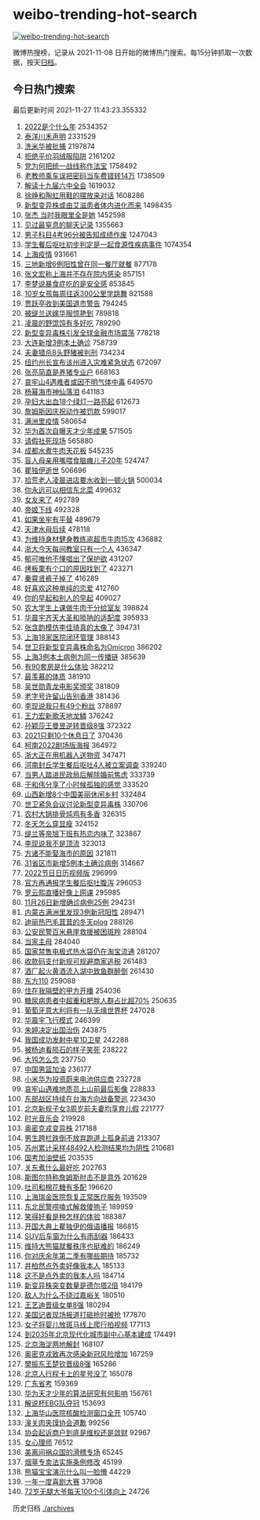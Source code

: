 # weibo-trending-hot-search

[![weibo-trending-hot-search](https://github.com/ameizi/weibo-trending-hot-search/actions/workflows/ci.yml/badge.svg)](https://github.com/ameizi/weibo-trending-hot-search/actions/workflows/ci.yml)

微博热搜榜，记录从 2021-11-08 日开始的微博热门搜索。每15分钟抓取一次数据，按天[归档](./archives)。

## 今日热门搜索

<!-- BEGIN --> 
最后更新时间 2021-11-27 11:43:23.355332 
1. [2022是个什么年](https://s.weibo.com/weibo?q=%232022%E6%98%AF%E4%B8%AA%E4%BB%80%E4%B9%88%E5%B9%B4%23&Refer=top) 2534352
1. [泰洋川禾声明](https://s.weibo.com/weibo?q=%23%E6%B3%B0%E6%B4%8B%E5%B7%9D%E7%A6%BE%E5%A3%B0%E6%98%8E%23&Refer=top) 2331529
1. [洗米华被批捕](https://s.weibo.com/weibo?q=%23%E6%B4%97%E7%B1%B3%E5%8D%8E%E8%A2%AB%E6%89%B9%E6%8D%95%23&Refer=top) 2197874
1. [拒绝平价羽绒服陷阱](https://s.weibo.com/weibo?q=%E6%8B%92%E7%BB%9D%E5%B9%B3%E4%BB%B7%E7%BE%BD%E7%BB%92%E6%9C%8D%E9%99%B7%E9%98%B1&Refer=top) 2161202
1. [党为何把统一战线称作法宝](https://s.weibo.com/weibo?q=%23%E5%85%9A%E4%B8%BA%E4%BD%95%E6%8A%8A%E7%BB%9F%E4%B8%80%E6%88%98%E7%BA%BF%E7%A7%B0%E4%BD%9C%E6%B3%95%E5%AE%9D%23&Refer=top) 1758492
1. [老教师乘车误把密码当车费错转14万](https://s.weibo.com/weibo?q=%23%E8%80%81%E6%95%99%E5%B8%88%E4%B9%98%E8%BD%A6%E8%AF%AF%E6%8A%8A%E5%AF%86%E7%A0%81%E5%BD%93%E8%BD%A6%E8%B4%B9%E9%94%99%E8%BD%AC14%E4%B8%87%23&Refer=top) 1738509
1. [解读十九届六中全会](https://s.weibo.com/weibo?q=%23%E8%A7%A3%E8%AF%BB%E5%8D%81%E4%B9%9D%E5%B1%8A%E5%85%AD%E4%B8%AD%E5%85%A8%E4%BC%9A%23&Refer=top) 1619032
1. [徐峥和陶虹用鞋的摆放来对话](https://s.weibo.com/weibo?q=%23%E5%BE%90%E5%B3%A5%E5%92%8C%E9%99%B6%E8%99%B9%E7%94%A8%E9%9E%8B%E7%9A%84%E6%91%86%E6%94%BE%E6%9D%A5%E5%AF%B9%E8%AF%9D%23&Refer=top) 1608286
1. [新型变异株或由艾滋患者体内进化而来](https://s.weibo.com/weibo?q=%23%E6%96%B0%E5%9E%8B%E5%8F%98%E5%BC%82%E6%A0%AA%E6%88%96%E7%94%B1%E8%89%BE%E6%BB%8B%E6%82%A3%E8%80%85%E4%BD%93%E5%86%85%E8%BF%9B%E5%8C%96%E8%80%8C%E6%9D%A5%23&Refer=top) 1498435
1. [张杰 当时我眼里全是她](https://s.weibo.com/weibo?q=%E5%BC%A0%E6%9D%B0%20%E5%BD%93%E6%97%B6%E6%88%91%E7%9C%BC%E9%87%8C%E5%85%A8%E6%98%AF%E5%A5%B9&Refer=top) 1452598
1. [见过最窒息的聊天记录](https://s.weibo.com/weibo?q=%23%E8%A7%81%E8%BF%87%E6%9C%80%E7%AA%92%E6%81%AF%E7%9A%84%E8%81%8A%E5%A4%A9%E8%AE%B0%E5%BD%95%23&Refer=top) 1355663
1. [男子科目4考96分被告知成绩作废](https://s.weibo.com/weibo?q=%23%E7%94%B7%E5%AD%90%E7%A7%91%E7%9B%AE4%E8%80%8396%E5%88%86%E8%A2%AB%E5%91%8A%E7%9F%A5%E6%88%90%E7%BB%A9%E4%BD%9C%E5%BA%9F%23&Refer=top) 1247043
1. [学生餐后呕吐初步判定是一起食源性疾病事件](https://s.weibo.com/weibo?q=%23%E5%AD%A6%E7%94%9F%E9%A4%90%E5%90%8E%E5%91%95%E5%90%90%E5%88%9D%E6%AD%A5%E5%88%A4%E5%AE%9A%E6%98%AF%E4%B8%80%E8%B5%B7%E9%A3%9F%E6%BA%90%E6%80%A7%E7%96%BE%E7%97%85%E4%BA%8B%E4%BB%B6%23&Refer=top) 1074354
1. [上海疫情](https://s.weibo.com/weibo?q=%E4%B8%8A%E6%B5%B7%E7%96%AB%E6%83%85&Refer=top) 931661
1. [三地新增6例阳性曾在同一餐厅就餐](https://s.weibo.com/weibo?q=%23%E4%B8%89%E5%9C%B0%E6%96%B0%E5%A2%9E6%E4%BE%8B%E9%98%B3%E6%80%A7%E6%9B%BE%E5%9C%A8%E5%90%8C%E4%B8%80%E9%A4%90%E5%8E%85%E5%B0%B1%E9%A4%90%23&Refer=top) 877178
1. [张文宏称上海并不存在院内感染](https://s.weibo.com/weibo?q=%23%E5%BC%A0%E6%96%87%E5%AE%8F%E7%A7%B0%E4%B8%8A%E6%B5%B7%E5%B9%B6%E4%B8%8D%E5%AD%98%E5%9C%A8%E9%99%A2%E5%86%85%E6%84%9F%E6%9F%93%23&Refer=top) 857151
1. [李梦说暴食症吃的是安全感](https://s.weibo.com/weibo?q=%23%E6%9D%8E%E6%A2%A6%E8%AF%B4%E6%9A%B4%E9%A3%9F%E7%97%87%E5%90%83%E7%9A%84%E6%98%AF%E5%AE%89%E5%85%A8%E6%84%9F%23&Refer=top) 853845
1. [10岁女孩每周往返300公里学跳舞](https://s.weibo.com/weibo?q=%2310%E5%B2%81%E5%A5%B3%E5%AD%A9%E6%AF%8F%E5%91%A8%E5%BE%80%E8%BF%94300%E5%85%AC%E9%87%8C%E5%AD%A6%E8%B7%B3%E8%88%9E%23&Refer=top) 821588
1. [贾跃亭收到美国退市警告](https://s.weibo.com/weibo?q=%23%E8%B4%BE%E8%B7%83%E4%BA%AD%E6%94%B6%E5%88%B0%E7%BE%8E%E5%9B%BD%E9%80%80%E5%B8%82%E8%AD%A6%E5%91%8A%23&Refer=top) 794245
1. [被缇兰送嫁华服惊艳到](https://s.weibo.com/weibo?q=%23%E8%A2%AB%E7%BC%87%E5%85%B0%E9%80%81%E5%AB%81%E5%8D%8E%E6%9C%8D%E6%83%8A%E8%89%B3%E5%88%B0%23&Refer=top) 789818
1. [凌晨的野馄饨有多好吃](https://s.weibo.com/weibo?q=%23%E5%87%8C%E6%99%A8%E7%9A%84%E9%87%8E%E9%A6%84%E9%A5%A8%E6%9C%89%E5%A4%9A%E5%A5%BD%E5%90%83%23&Refer=top) 789290
1. [新型变异毒株引发全球金融市场震荡](https://s.weibo.com/weibo?q=%23%E6%96%B0%E5%9E%8B%E5%8F%98%E5%BC%82%E6%AF%92%E6%A0%AA%E5%BC%95%E5%8F%91%E5%85%A8%E7%90%83%E9%87%91%E8%9E%8D%E5%B8%82%E5%9C%BA%E9%9C%87%E8%8D%A1%23&Refer=top) 778218
1. [大连新增3例本土确诊](https://s.weibo.com/weibo?q=%23%E5%A4%A7%E8%BF%9E%E6%96%B0%E5%A2%9E3%E4%BE%8B%E6%9C%AC%E5%9C%9F%E7%A1%AE%E8%AF%8A%23&Refer=top) 758739
1. [夫妻猎杀8头野猪被判刑](https://s.weibo.com/weibo?q=%23%E5%A4%AB%E5%A6%BB%E7%8C%8E%E6%9D%808%E5%A4%B4%E9%87%8E%E7%8C%AA%E8%A2%AB%E5%88%A4%E5%88%91%23&Refer=top) 734234
1. [纽约州长宣布该州进入灾难紧急状态](https://s.weibo.com/weibo?q=%23%E7%BA%BD%E7%BA%A6%E5%B7%9E%E9%95%BF%E5%AE%A3%E5%B8%83%E8%AF%A5%E5%B7%9E%E8%BF%9B%E5%85%A5%E7%81%BE%E9%9A%BE%E7%B4%A7%E6%80%A5%E7%8A%B6%E6%80%81%23&Refer=top) 672097
1. [张亮简直是养猪专业户](https://s.weibo.com/weibo?q=%23%E5%BC%A0%E4%BA%AE%E7%AE%80%E7%9B%B4%E6%98%AF%E5%85%BB%E7%8C%AA%E4%B8%93%E4%B8%9A%E6%88%B7%23&Refer=top) 668163
1. [哀牢山4遇难者或因不明气体中毒](https://s.weibo.com/weibo?q=%23%E5%93%80%E7%89%A2%E5%B1%B14%E9%81%87%E9%9A%BE%E8%80%85%E6%88%96%E5%9B%A0%E4%B8%8D%E6%98%8E%E6%B0%94%E4%BD%93%E4%B8%AD%E6%AF%92%23&Refer=top) 649570
1. [杨幂海市神仙落泪](https://s.weibo.com/weibo?q=%23%E6%9D%A8%E5%B9%82%E6%B5%B7%E5%B8%82%E7%A5%9E%E4%BB%99%E8%90%BD%E6%B3%AA%23&Refer=top) 641183
1. [孕妇大出血18个绿灯一路亮起](https://s.weibo.com/weibo?q=%23%E5%AD%95%E5%A6%87%E5%A4%A7%E5%87%BA%E8%A1%8018%E4%B8%AA%E7%BB%BF%E7%81%AF%E4%B8%80%E8%B7%AF%E4%BA%AE%E8%B5%B7%23&Refer=top) 612673
1. [詹姆斯因庆祝动作被罚款](https://s.weibo.com/weibo?q=%23%E8%A9%B9%E5%A7%86%E6%96%AF%E5%9B%A0%E5%BA%86%E7%A5%9D%E5%8A%A8%E4%BD%9C%E8%A2%AB%E7%BD%9A%E6%AC%BE%23&Refer=top) 599017
1. [满洲里疫情](https://s.weibo.com/weibo?q=%E6%BB%A1%E6%B4%B2%E9%87%8C%E7%96%AB%E6%83%85&Refer=top) 580654
1. [华为首次自曝天才少年成果](https://s.weibo.com/weibo?q=%23%E5%8D%8E%E4%B8%BA%E9%A6%96%E6%AC%A1%E8%87%AA%E6%9B%9D%E5%A4%A9%E6%89%8D%E5%B0%91%E5%B9%B4%E6%88%90%E6%9E%9C%23&Refer=top) 571505
1. [请假社死现场](https://s.weibo.com/weibo?q=%23%E8%AF%B7%E5%81%87%E7%A4%BE%E6%AD%BB%E7%8E%B0%E5%9C%BA%23&Refer=top) 565880
1. [成都水煮牛肉天花板](https://s.weibo.com/weibo?q=%23%E6%88%90%E9%83%BD%E6%B0%B4%E7%85%AE%E7%89%9B%E8%82%89%E5%A4%A9%E8%8A%B1%E6%9D%BF%23&Refer=top) 545235
1. [盲人母亲用嘴喂食脑瘫儿子20年](https://s.weibo.com/weibo?q=%23%E7%9B%B2%E4%BA%BA%E6%AF%8D%E4%BA%B2%E7%94%A8%E5%98%B4%E5%96%82%E9%A3%9F%E8%84%91%E7%98%AB%E5%84%BF%E5%AD%9020%E5%B9%B4%23&Refer=top) 524747
1. [瞿独伊逝世](https://s.weibo.com/weibo?q=%23%E7%9E%BF%E7%8B%AC%E4%BC%8A%E9%80%9D%E4%B8%96%23&Refer=top) 506696
1. [拾荒老人凌晨进店要水收到一顿火锅](https://s.weibo.com/weibo?q=%23%E6%8B%BE%E8%8D%92%E8%80%81%E4%BA%BA%E5%87%8C%E6%99%A8%E8%BF%9B%E5%BA%97%E8%A6%81%E6%B0%B4%E6%94%B6%E5%88%B0%E4%B8%80%E9%A1%BF%E7%81%AB%E9%94%85%23&Refer=top) 500034
1. [你永远可以相信东北菜](https://s.weibo.com/weibo?q=%23%E4%BD%A0%E6%B0%B8%E8%BF%9C%E5%8F%AF%E4%BB%A5%E7%9B%B8%E4%BF%A1%E4%B8%9C%E5%8C%97%E8%8F%9C%23&Refer=top) 499632
1. [女友来了](https://s.weibo.com/weibo?q=%23%E5%A5%B3%E5%8F%8B%E6%9D%A5%E4%BA%86%23&Refer=top) 492789
1. [帝姬下线](https://s.weibo.com/weibo?q=%23%E5%B8%9D%E5%A7%AC%E4%B8%8B%E7%BA%BF%23&Refer=top) 492328
1. [如果坐牢有平替](https://s.weibo.com/weibo?q=%E5%A6%82%E6%9E%9C%E5%9D%90%E7%89%A2%E6%9C%89%E5%B9%B3%E6%9B%BF&Refer=top) 489679
1. [天津水母后续](https://s.weibo.com/weibo?q=%E5%A4%A9%E6%B4%A5%E6%B0%B4%E6%AF%8D%E5%90%8E%E7%BB%AD&Refer=top) 478118
1. [为维持身材健身教练盗超市牛肉15次](https://s.weibo.com/weibo?q=%23%E4%B8%BA%E7%BB%B4%E6%8C%81%E8%BA%AB%E6%9D%90%E5%81%A5%E8%BA%AB%E6%95%99%E7%BB%83%E7%9B%97%E8%B6%85%E5%B8%82%E7%89%9B%E8%82%8915%E6%AC%A1%23&Refer=top) 436882
1. [浙大今天每间教室只有一个人](https://s.weibo.com/weibo?q=%23%E6%B5%99%E5%A4%A7%E4%BB%8A%E5%A4%A9%E6%AF%8F%E9%97%B4%E6%95%99%E5%AE%A4%E5%8F%AA%E6%9C%89%E4%B8%80%E4%B8%AA%E4%BA%BA%23&Refer=top) 436347
1. [郁可唯他不懂唱出了保护欲](https://s.weibo.com/weibo?q=%23%E9%83%81%E5%8F%AF%E5%94%AF%E4%BB%96%E4%B8%8D%E6%87%82%E5%94%B1%E5%87%BA%E4%BA%86%E4%BF%9D%E6%8A%A4%E6%AC%B2%23&Refer=top) 431207
1. [烤板栗有个口的原因找到了](https://s.weibo.com/weibo?q=%23%E7%83%A4%E6%9D%BF%E6%A0%97%E6%9C%89%E4%B8%AA%E5%8F%A3%E7%9A%84%E5%8E%9F%E5%9B%A0%E6%89%BE%E5%88%B0%E4%BA%86%23&Refer=top) 423271
1. [秦霄贤裤子掉了](https://s.weibo.com/weibo?q=%23%E7%A7%A6%E9%9C%84%E8%B4%A4%E8%A3%A4%E5%AD%90%E6%8E%89%E4%BA%86%23&Refer=top) 416289
1. [好喜欢这种单纯的恋爱](https://s.weibo.com/weibo?q=%23%E5%A5%BD%E5%96%9C%E6%AC%A2%E8%BF%99%E7%A7%8D%E5%8D%95%E7%BA%AF%E7%9A%84%E6%81%8B%E7%88%B1%23&Refer=top) 412760
1. [你的早起和别人的早起](https://s.weibo.com/weibo?q=%23%E4%BD%A0%E7%9A%84%E6%97%A9%E8%B5%B7%E5%92%8C%E5%88%AB%E4%BA%BA%E7%9A%84%E6%97%A9%E8%B5%B7%23&Refer=top) 409027
1. [农大学生上课做牛肉干分给室友](https://s.weibo.com/weibo?q=%23%E5%86%9C%E5%A4%A7%E5%AD%A6%E7%94%9F%E4%B8%8A%E8%AF%BE%E5%81%9A%E7%89%9B%E8%82%89%E5%B9%B2%E5%88%86%E7%BB%99%E5%AE%A4%E5%8F%8B%23&Refer=top) 398824
1. [华晨宇齐天大圣和唢呐的适配度](https://s.weibo.com/weibo?q=%23%E5%8D%8E%E6%99%A8%E5%AE%87%E9%BD%90%E5%A4%A9%E5%A4%A7%E5%9C%A3%E5%92%8C%E5%94%A2%E5%91%90%E7%9A%84%E9%80%82%E9%85%8D%E5%BA%A6%23&Refer=top) 395933
1. [张含韵模仿李佳琦真的太像了](https://s.weibo.com/weibo?q=%23%E5%BC%A0%E5%90%AB%E9%9F%B5%E6%A8%A1%E4%BB%BF%E6%9D%8E%E4%BD%B3%E7%90%A6%E7%9C%9F%E7%9A%84%E5%A4%AA%E5%83%8F%E4%BA%86%23&Refer=top) 394731
1. [上海18家医院闭环管理](https://s.weibo.com/weibo?q=%23%E4%B8%8A%E6%B5%B718%E5%AE%B6%E5%8C%BB%E9%99%A2%E9%97%AD%E7%8E%AF%E7%AE%A1%E7%90%86%23&Refer=top) 388143
1. [世卫将新型变异毒株命名为Omicron](https://s.weibo.com/weibo?q=%23%E4%B8%96%E5%8D%AB%E5%B0%86%E6%96%B0%E5%9E%8B%E5%8F%98%E5%BC%82%E6%AF%92%E6%A0%AA%E5%91%BD%E5%90%8D%E4%B8%BAOmicron%23&Refer=top) 386202
1. [上海3例本土病例为同一传播链](https://s.weibo.com/weibo?q=%23%E4%B8%8A%E6%B5%B73%E4%BE%8B%E6%9C%AC%E5%9C%9F%E7%97%85%E4%BE%8B%E4%B8%BA%E5%90%8C%E4%B8%80%E4%BC%A0%E6%92%AD%E9%93%BE%23&Refer=top) 385639
1. [有90套房是什么体验](https://s.weibo.com/weibo?q=%23%E6%9C%8990%E5%A5%97%E6%88%BF%E6%98%AF%E4%BB%80%E4%B9%88%E4%BD%93%E9%AA%8C%23&Refer=top) 382212
1. [最羡慕的体质](https://s.weibo.com/weibo?q=%23%E6%9C%80%E7%BE%A1%E6%85%95%E7%9A%84%E4%BD%93%E8%B4%A8%23&Refer=top) 381910
1. [吴世勋青龙电影奖颁奖](https://s.weibo.com/weibo?q=%23%E5%90%B4%E4%B8%96%E5%8B%8B%E9%9D%92%E9%BE%99%E7%94%B5%E5%BD%B1%E5%A5%96%E9%A2%81%E5%A5%96%23&Refer=top) 381809
1. [老字号许留山告别香港](https://s.weibo.com/weibo?q=%23%E8%80%81%E5%AD%97%E5%8F%B7%E8%AE%B8%E7%95%99%E5%B1%B1%E5%91%8A%E5%88%AB%E9%A6%99%E6%B8%AF%23&Refer=top) 381436
1. [李现说我只有49个粉丝](https://s.weibo.com/weibo?q=%23%E6%9D%8E%E7%8E%B0%E8%AF%B4%E6%88%91%E5%8F%AA%E6%9C%8949%E4%B8%AA%E7%B2%89%E4%B8%9D%23&Refer=top) 378897
1. [王力宏新歌天地龙鳞](https://s.weibo.com/weibo?q=%23%E7%8E%8B%E5%8A%9B%E5%AE%8F%E6%96%B0%E6%AD%8C%E5%A4%A9%E5%9C%B0%E9%BE%99%E9%B3%9E%23&Refer=top) 376242
1. [孙颖莎王曼昱逆转晋级8强](https://s.weibo.com/weibo?q=%23%E5%AD%99%E9%A2%96%E8%8E%8E%E7%8E%8B%E6%9B%BC%E6%98%B1%E9%80%86%E8%BD%AC%E6%99%8B%E7%BA%A78%E5%BC%BA%23&Refer=top) 372322
1. [2021只剩10个休息日了](https://s.weibo.com/weibo?q=%232021%E5%8F%AA%E5%89%A910%E4%B8%AA%E4%BC%91%E6%81%AF%E6%97%A5%E4%BA%86%23&Refer=top) 370436
1. [柯南2022剧场版海报](https://s.weibo.com/weibo?q=%23%E6%9F%AF%E5%8D%972022%E5%89%A7%E5%9C%BA%E7%89%88%E6%B5%B7%E6%8A%A5%23&Refer=top) 364972
1. [浙大正在用机器人送物资](https://s.weibo.com/weibo?q=%23%E6%B5%99%E5%A4%A7%E6%AD%A3%E5%9C%A8%E7%94%A8%E6%9C%BA%E5%99%A8%E4%BA%BA%E9%80%81%E7%89%A9%E8%B5%84%23&Refer=top) 347471
1. [河南封丘学生餐后呕吐4人被立案调查](https://s.weibo.com/weibo?q=%23%E6%B2%B3%E5%8D%97%E5%B0%81%E4%B8%98%E5%AD%A6%E7%94%9F%E9%A4%90%E5%90%8E%E5%91%95%E5%90%904%E4%BA%BA%E8%A2%AB%E7%AB%8B%E6%A1%88%E8%B0%83%E6%9F%A5%23&Refer=top) 339240
1. [当男人踏进民政局后解除婚前焦虑](https://s.weibo.com/weibo?q=%23%E5%BD%93%E7%94%B7%E4%BA%BA%E8%B8%8F%E8%BF%9B%E6%B0%91%E6%94%BF%E5%B1%80%E5%90%8E%E8%A7%A3%E9%99%A4%E5%A9%9A%E5%89%8D%E7%84%A6%E8%99%91%23&Refer=top) 333739
1. [于和伟分享了小时候孤独的感觉](https://s.weibo.com/weibo?q=%23%E4%BA%8E%E5%92%8C%E4%BC%9F%E5%88%86%E4%BA%AB%E4%BA%86%E5%B0%8F%E6%97%B6%E5%80%99%E5%AD%A4%E7%8B%AC%E7%9A%84%E6%84%9F%E8%A7%89%23&Refer=top) 333520
1. [山西新增8个中国美丽休闲乡村](https://s.weibo.com/weibo?q=%23%E5%B1%B1%E8%A5%BF%E6%96%B0%E5%A2%9E8%E4%B8%AA%E4%B8%AD%E5%9B%BD%E7%BE%8E%E4%B8%BD%E4%BC%91%E9%97%B2%E4%B9%A1%E6%9D%91%23&Refer=top) 332484
1. [世卫紧急会议讨论新型变异毒株](https://s.weibo.com/weibo?q=%23%E4%B8%96%E5%8D%AB%E7%B4%A7%E6%80%A5%E4%BC%9A%E8%AE%AE%E8%AE%A8%E8%AE%BA%E6%96%B0%E5%9E%8B%E5%8F%98%E5%BC%82%E6%AF%92%E6%A0%AA%23&Refer=top) 330706
1. [农村大锅排骨炖鸡有多香](https://s.weibo.com/weibo?q=%23%E5%86%9C%E6%9D%91%E5%A4%A7%E9%94%85%E6%8E%92%E9%AA%A8%E7%82%96%E9%B8%A1%E6%9C%89%E5%A4%9A%E9%A6%99%23&Refer=top) 326315
1. [冬天怎么穿显瘦](https://s.weibo.com/weibo?q=%23%E5%86%AC%E5%A4%A9%E6%80%8E%E4%B9%88%E7%A9%BF%E6%98%BE%E7%98%A6%23&Refer=top) 324152
1. [缇兰等帝旭下班有热恋内味了](https://s.weibo.com/weibo?q=%23%E7%BC%87%E5%85%B0%E7%AD%89%E5%B8%9D%E6%97%AD%E4%B8%8B%E7%8F%AD%E6%9C%89%E7%83%AD%E6%81%8B%E5%86%85%E5%91%B3%E4%BA%86%23&Refer=top) 323867
1. [李现说我不是顶流](https://s.weibo.com/weibo?q=%23%E6%9D%8E%E7%8E%B0%E8%AF%B4%E6%88%91%E4%B8%8D%E6%98%AF%E9%A1%B6%E6%B5%81%23&Refer=top) 323013
1. [方诸不能娶海市的原因](https://s.weibo.com/weibo?q=%23%E6%96%B9%E8%AF%B8%E4%B8%8D%E8%83%BD%E5%A8%B6%E6%B5%B7%E5%B8%82%E7%9A%84%E5%8E%9F%E5%9B%A0%23&Refer=top) 321811
1. [31省区市新增5例本土确诊病例](https://s.weibo.com/weibo?q=%2331%E7%9C%81%E5%8C%BA%E5%B8%82%E6%96%B0%E5%A2%9E5%E4%BE%8B%E6%9C%AC%E5%9C%9F%E7%A1%AE%E8%AF%8A%E7%97%85%E4%BE%8B%23&Refer=top) 314667
1. [2022节日日历视频版](https://s.weibo.com/weibo?q=%232022%E8%8A%82%E6%97%A5%E6%97%A5%E5%8E%86%E8%A7%86%E9%A2%91%E7%89%88%23&Refer=top) 296999
1. [官方再通报学生餐后呕吐腹泻](https://s.weibo.com/weibo?q=%23%E5%AE%98%E6%96%B9%E5%86%8D%E9%80%9A%E6%8A%A5%E5%AD%A6%E7%94%9F%E9%A4%90%E5%90%8E%E5%91%95%E5%90%90%E8%85%B9%E6%B3%BB%23&Refer=top) 296053
1. [罗云熙直播好像上网课](https://s.weibo.com/weibo?q=%23%E7%BD%97%E4%BA%91%E7%86%99%E7%9B%B4%E6%92%AD%E5%A5%BD%E5%83%8F%E4%B8%8A%E7%BD%91%E8%AF%BE%23&Refer=top) 295985
1. [11月26日新增确诊病例25例](https://s.weibo.com/weibo?q=%2311%E6%9C%8826%E6%97%A5%E6%96%B0%E5%A2%9E%E7%A1%AE%E8%AF%8A%E7%97%85%E4%BE%8B25%E4%BE%8B%23&Refer=top) 294231
1. [内蒙古满洲里发现3例新冠阳性](https://s.weibo.com/weibo?q=%23%E5%86%85%E8%92%99%E5%8F%A4%E6%BB%A1%E6%B4%B2%E9%87%8C%E5%8F%91%E7%8E%B03%E4%BE%8B%E6%96%B0%E5%86%A0%E9%98%B3%E6%80%A7%23&Refer=top) 289471
1. [迪丽热巴毛茸茸的冬天plog](https://s.weibo.com/weibo?q=%23%E8%BF%AA%E4%B8%BD%E7%83%AD%E5%B7%B4%E6%AF%9B%E8%8C%B8%E8%8C%B8%E7%9A%84%E5%86%AC%E5%A4%A9plog%23&Refer=top) 288126
1. [公安民警百米悬崖救援被困斑羚](https://s.weibo.com/weibo?q=%23%E5%85%AC%E5%AE%89%E6%B0%91%E8%AD%A6%E7%99%BE%E7%B1%B3%E6%82%AC%E5%B4%96%E6%95%91%E6%8F%B4%E8%A2%AB%E5%9B%B0%E6%96%91%E7%BE%9A%23&Refer=top) 288104
1. [当家主母](https://s.weibo.com/weibo?q=%E5%BD%93%E5%AE%B6%E4%B8%BB%E6%AF%8D&Refer=top) 284040
1. [国家禁售电极式热水袋仍在淘宝流通](https://s.weibo.com/weibo?q=%23%E5%9B%BD%E5%AE%B6%E7%A6%81%E5%94%AE%E7%94%B5%E6%9E%81%E5%BC%8F%E7%83%AD%E6%B0%B4%E8%A2%8B%E4%BB%8D%E5%9C%A8%E6%B7%98%E5%AE%9D%E6%B5%81%E9%80%9A%23&Refer=top) 281207
1. [收款码支付新规可规避商家逃税](https://s.weibo.com/weibo?q=%23%E6%94%B6%E6%AC%BE%E7%A0%81%E6%94%AF%E4%BB%98%E6%96%B0%E8%A7%84%E5%8F%AF%E8%A7%84%E9%81%BF%E5%95%86%E5%AE%B6%E9%80%83%E7%A8%8E%23&Refer=top) 261483
1. [酒厂起火黄酒流入湖中致鱼群醉倒](https://s.weibo.com/weibo?q=%23%E9%85%92%E5%8E%82%E8%B5%B7%E7%81%AB%E9%BB%84%E9%85%92%E6%B5%81%E5%85%A5%E6%B9%96%E4%B8%AD%E8%87%B4%E9%B1%BC%E7%BE%A4%E9%86%89%E5%80%92%23&Refer=top) 261430
1. [东方110](https://s.weibo.com/weibo?q=%E4%B8%9C%E6%96%B9110&Refer=top) 259088
1. [住在我隔壁的甲方开播](https://s.weibo.com/weibo?q=%23%E4%BD%8F%E5%9C%A8%E6%88%91%E9%9A%94%E5%A3%81%E7%9A%84%E7%94%B2%E6%96%B9%E5%BC%80%E6%92%AD%23&Refer=top) 254036
1. [糖尿病患者中超重和肥胖人群占比超70%](https://s.weibo.com/weibo?q=%23%E7%B3%96%E5%B0%BF%E7%97%85%E6%82%A3%E8%80%85%E4%B8%AD%E8%B6%85%E9%87%8D%E5%92%8C%E8%82%A5%E8%83%96%E4%BA%BA%E7%BE%A4%E5%8D%A0%E6%AF%94%E8%B6%8570%25%23&Refer=top) 250635
1. [葡萄牙意大利将有一队无缘世界杯](https://s.weibo.com/weibo?q=%23%E8%91%A1%E8%90%84%E7%89%99%E6%84%8F%E5%A4%A7%E5%88%A9%E5%B0%86%E6%9C%89%E4%B8%80%E9%98%9F%E6%97%A0%E7%BC%98%E4%B8%96%E7%95%8C%E6%9D%AF%23&Refer=top) 247028
1. [华晨宇飞行模式](https://s.weibo.com/weibo?q=%23%E5%8D%8E%E6%99%A8%E5%AE%87%E9%A3%9E%E8%A1%8C%E6%A8%A1%E5%BC%8F%23&Refer=top) 246399
1. [朱婷决定出国治伤](https://s.weibo.com/weibo?q=%23%E6%9C%B1%E5%A9%B7%E5%86%B3%E5%AE%9A%E5%87%BA%E5%9B%BD%E6%B2%BB%E4%BC%A4%23&Refer=top) 243875
1. [我国成功发射中星1D卫星](https://s.weibo.com/weibo?q=%E6%88%91%E5%9B%BD%E6%88%90%E5%8A%9F%E5%8F%91%E5%B0%84%E4%B8%AD%E6%98%9F1D%E5%8D%AB%E6%98%9F&Refer=top) 242288
1. [被杨迪看陨石的样子笑死](https://s.weibo.com/weibo?q=%23%E8%A2%AB%E6%9D%A8%E8%BF%AA%E7%9C%8B%E9%99%A8%E7%9F%B3%E7%9A%84%E6%A0%B7%E5%AD%90%E7%AC%91%E6%AD%BB%23&Refer=top) 238222
1. [大鸨怎么念](https://s.weibo.com/weibo?q=%23%E5%A4%A7%E9%B8%A8%E6%80%8E%E4%B9%88%E5%BF%B5%23&Refer=top) 237750
1. [中国男篮加油](https://s.weibo.com/weibo?q=%23%E4%B8%AD%E5%9B%BD%E7%94%B7%E7%AF%AE%E5%8A%A0%E6%B2%B9%23&Refer=top) 236177
1. [小米华为投资蔚来电池供应商](https://s.weibo.com/weibo?q=%23%E5%B0%8F%E7%B1%B3%E5%8D%8E%E4%B8%BA%E6%8A%95%E8%B5%84%E8%94%9A%E6%9D%A5%E7%94%B5%E6%B1%A0%E4%BE%9B%E5%BA%94%E5%95%86%23&Refer=top) 232728
1. [哀牢山遇难地质员上山前最后影像](https://s.weibo.com/weibo?q=%23%E5%93%80%E7%89%A2%E5%B1%B1%E9%81%87%E9%9A%BE%E5%9C%B0%E8%B4%A8%E5%91%98%E4%B8%8A%E5%B1%B1%E5%89%8D%E6%9C%80%E5%90%8E%E5%BD%B1%E5%83%8F%23&Refer=top) 228833
1. [东部战区持续在台海方向战备警巡](https://s.weibo.com/weibo?q=%23%E4%B8%9C%E9%83%A8%E6%88%98%E5%8C%BA%E6%8C%81%E7%BB%AD%E5%9C%A8%E5%8F%B0%E6%B5%B7%E6%96%B9%E5%90%91%E6%88%98%E5%A4%87%E8%AD%A6%E5%B7%A1%23&Refer=top) 223430
1. [北京新规子女3周岁前夫妻均享育儿假](https://s.weibo.com/weibo?q=%23%E5%8C%97%E4%BA%AC%E6%96%B0%E8%A7%84%E5%AD%90%E5%A5%B33%E5%91%A8%E5%B2%81%E5%89%8D%E5%A4%AB%E5%A6%BB%E5%9D%87%E4%BA%AB%E8%82%B2%E5%84%BF%E5%81%87%23&Refer=top) 221777
1. [时光音乐会](https://s.weibo.com/weibo?q=%E6%97%B6%E5%85%89%E9%9F%B3%E4%B9%90%E4%BC%9A&Refer=top) 219928
1. [奥密克戎变异株](https://s.weibo.com/weibo?q=%23%E5%A5%A5%E5%AF%86%E5%85%8B%E6%88%8E%E5%8F%98%E5%BC%82%E6%A0%AA%23&Refer=top) 217188
1. [男生跨栏跌倒不放弃跑道上孤身前进](https://s.weibo.com/weibo?q=%23%E7%94%B7%E7%94%9F%E8%B7%A8%E6%A0%8F%E8%B7%8C%E5%80%92%E4%B8%8D%E6%94%BE%E5%BC%83%E8%B7%91%E9%81%93%E4%B8%8A%E5%AD%A4%E8%BA%AB%E5%89%8D%E8%BF%9B%23&Refer=top) 213307
1. [苏州累计采样48492人检测结果均为阴性](https://s.weibo.com/weibo?q=%E8%8B%8F%E5%B7%9E%E7%B4%AF%E8%AE%A1%E9%87%87%E6%A0%B748492%E4%BA%BA%E6%A3%80%E6%B5%8B%E7%BB%93%E6%9E%9C%E5%9D%87%E4%B8%BA%E9%98%B4%E6%80%A7&Refer=top) 210681
1. [国考加油壁纸](https://s.weibo.com/weibo?q=%23%E5%9B%BD%E8%80%83%E5%8A%A0%E6%B2%B9%E5%A3%81%E7%BA%B8%23&Refer=top) 203535
1. [关东煮什么最好吃](https://s.weibo.com/weibo?q=%E5%85%B3%E4%B8%9C%E7%85%AE%E4%BB%80%E4%B9%88%E6%9C%80%E5%A5%BD%E5%90%83&Refer=top) 202763
1. [斯图尔特称詹姆斯肘击不是意外](https://s.weibo.com/weibo?q=%23%E6%96%AF%E5%9B%BE%E5%B0%94%E7%89%B9%E7%A7%B0%E8%A9%B9%E5%A7%86%E6%96%AF%E8%82%98%E5%87%BB%E4%B8%8D%E6%98%AF%E6%84%8F%E5%A4%96%23&Refer=top) 201629
1. [吐司和棉花糖有多配](https://s.weibo.com/weibo?q=%23%E5%90%90%E5%8F%B8%E5%92%8C%E6%A3%89%E8%8A%B1%E7%B3%96%E6%9C%89%E5%A4%9A%E9%85%8D%23&Refer=top) 196620
1. [上海瑞金医院恢复正常医疗服务](https://s.weibo.com/weibo?q=%23%E4%B8%8A%E6%B5%B7%E7%91%9E%E9%87%91%E5%8C%BB%E9%99%A2%E6%81%A2%E5%A4%8D%E6%AD%A3%E5%B8%B8%E5%8C%BB%E7%96%97%E6%9C%8D%E5%8A%A1%23&Refer=top) 193509
1. [东北民警唠嗑式解救傻狍子](https://s.weibo.com/weibo?q=%23%E4%B8%9C%E5%8C%97%E6%B0%91%E8%AD%A6%E5%94%A0%E5%97%91%E5%BC%8F%E8%A7%A3%E6%95%91%E5%82%BB%E7%8B%8D%E5%AD%90%23&Refer=top) 189959
1. [笑得好看是种怎样的体验](https://s.weibo.com/weibo?q=%23%E7%AC%91%E5%BE%97%E5%A5%BD%E7%9C%8B%E6%98%AF%E7%A7%8D%E6%80%8E%E6%A0%B7%E7%9A%84%E4%BD%93%E9%AA%8C%23&Refer=top) 188387
1. [开国大典上瞿独伊的俄语播报](https://s.weibo.com/weibo?q=%23%E5%BC%80%E5%9B%BD%E5%A4%A7%E5%85%B8%E4%B8%8A%E7%9E%BF%E7%8B%AC%E4%BC%8A%E7%9A%84%E4%BF%84%E8%AF%AD%E6%92%AD%E6%8A%A5%23&Refer=top) 186815
1. [SUV后车窗为什么有雨刮器](https://s.weibo.com/weibo?q=%23SUV%E5%90%8E%E8%BD%A6%E7%AA%97%E4%B8%BA%E4%BB%80%E4%B9%88%E6%9C%89%E9%9B%A8%E5%88%AE%E5%99%A8%23&Refer=top) 186433
1. [维持大熊猫就餐秩序也挺难的](https://s.weibo.com/weibo?q=%23%E7%BB%B4%E6%8C%81%E5%A4%A7%E7%86%8A%E7%8C%AB%E5%B0%B1%E9%A4%90%E7%A7%A9%E5%BA%8F%E4%B9%9F%E6%8C%BA%E9%9A%BE%E7%9A%84%23&Refer=top) 186249
1. [你对庆余年第二季有哪些期待](https://s.weibo.com/weibo?q=%23%E4%BD%A0%E5%AF%B9%E5%BA%86%E4%BD%99%E5%B9%B4%E7%AC%AC%E4%BA%8C%E5%AD%A3%E6%9C%89%E5%93%AA%E4%BA%9B%E6%9C%9F%E5%BE%85%23&Refer=top) 185732
1. [井柏然点外卖好像我本人](https://s.weibo.com/weibo?q=%23%E4%BA%95%E6%9F%8F%E7%84%B6%E7%82%B9%E5%A4%96%E5%8D%96%E5%A5%BD%E5%83%8F%E6%88%91%E6%9C%AC%E4%BA%BA%23&Refer=top) 185133
1. [这不是点外卖的我本人吗](https://s.weibo.com/weibo?q=%23%E8%BF%99%E4%B8%8D%E6%98%AF%E7%82%B9%E5%A4%96%E5%8D%96%E7%9A%84%E6%88%91%E6%9C%AC%E4%BA%BA%E5%90%97%23&Refer=top) 184714
1. [新变异株突变数量是德尔塔2倍](https://s.weibo.com/weibo?q=%23%E6%96%B0%E5%8F%98%E5%BC%82%E6%A0%AA%E7%AA%81%E5%8F%98%E6%95%B0%E9%87%8F%E6%98%AF%E5%BE%B7%E5%B0%94%E5%A1%942%E5%80%8D%23&Refer=top) 184179
1. [敌人为什么不绕过嘉峪关](https://s.weibo.com/weibo?q=%E6%95%8C%E4%BA%BA%E4%B8%BA%E4%BB%80%E4%B9%88%E4%B8%8D%E7%BB%95%E8%BF%87%E5%98%89%E5%B3%AA%E5%85%B3&Refer=top) 180510
1. [王艺迪晋级女单8强](https://s.weibo.com/weibo?q=%23%E7%8E%8B%E8%89%BA%E8%BF%AA%E6%99%8B%E7%BA%A7%E5%A5%B3%E5%8D%958%E5%BC%BA%23&Refer=top) 180294
1. [美国记者现场报道打砸抢时被抢](https://s.weibo.com/weibo?q=%23%E7%BE%8E%E5%9B%BD%E8%AE%B0%E8%80%85%E7%8E%B0%E5%9C%BA%E6%8A%A5%E9%81%93%E6%89%93%E7%A0%B8%E6%8A%A2%E6%97%B6%E8%A2%AB%E6%8A%A2%23&Refer=top) 177870
1. [女子将婴儿放斑马线上爬行拍视频](https://s.weibo.com/weibo?q=%23%E5%A5%B3%E5%AD%90%E5%B0%86%E5%A9%B4%E5%84%BF%E6%94%BE%E6%96%91%E9%A9%AC%E7%BA%BF%E4%B8%8A%E7%88%AC%E8%A1%8C%E6%8B%8D%E8%A7%86%E9%A2%91%23&Refer=top) 177113
1. [到2035年北京现代化城市副中心基本建成](https://s.weibo.com/weibo?q=%23%E5%88%B02035%E5%B9%B4%E5%8C%97%E4%BA%AC%E7%8E%B0%E4%BB%A3%E5%8C%96%E5%9F%8E%E5%B8%82%E5%89%AF%E4%B8%AD%E5%BF%83%E5%9F%BA%E6%9C%AC%E5%BB%BA%E6%88%90%23&Refer=top) 174491
1. [北京海淀两地解封](https://s.weibo.com/weibo?q=%23%E5%8C%97%E4%BA%AC%E6%B5%B7%E6%B7%80%E4%B8%A4%E5%9C%B0%E8%A7%A3%E5%B0%81%23&Refer=top) 168107
1. [奥密克戎致再次感染新冠风险增加](https://s.weibo.com/weibo?q=%23%E5%A5%A5%E5%AF%86%E5%85%8B%E6%88%8E%E8%87%B4%E5%86%8D%E6%AC%A1%E6%84%9F%E6%9F%93%E6%96%B0%E5%86%A0%E9%A3%8E%E9%99%A9%E5%A2%9E%E5%8A%A0%23&Refer=top) 167259
1. [樊振东王楚钦晋级8强](https://s.weibo.com/weibo?q=%23%E6%A8%8A%E6%8C%AF%E4%B8%9C%E7%8E%8B%E6%A5%9A%E9%92%A6%E6%99%8B%E7%BA%A78%E5%BC%BA%23&Refer=top) 165286
1. [北京人行程卡上的星号没了](https://s.weibo.com/weibo?q=%23%E5%8C%97%E4%BA%AC%E4%BA%BA%E8%A1%8C%E7%A8%8B%E5%8D%A1%E4%B8%8A%E7%9A%84%E6%98%9F%E5%8F%B7%E6%B2%A1%E4%BA%86%23&Refer=top) 165078
1. [广东省考](https://s.weibo.com/weibo?q=%23%E5%B9%BF%E4%B8%9C%E7%9C%81%E8%80%83%23&Refer=top) 159369
1. [华为天才少年的算法研究有何影响](https://s.weibo.com/weibo?q=%23%E5%8D%8E%E4%B8%BA%E5%A4%A9%E6%89%8D%E5%B0%91%E5%B9%B4%E7%9A%84%E7%AE%97%E6%B3%95%E7%A0%94%E7%A9%B6%E6%9C%89%E4%BD%95%E5%BD%B1%E5%93%8D%23&Refer=top) 156761
1. [解说杯EBG队夺冠](https://s.weibo.com/weibo?q=%23%E8%A7%A3%E8%AF%B4%E6%9D%AFEBG%E9%98%9F%E5%A4%BA%E5%86%A0%23&Refer=top) 153693
1. [上海华山医院核酸检测窗口全开](https://s.weibo.com/weibo?q=%23%E4%B8%8A%E6%B5%B7%E5%8D%8E%E5%B1%B1%E5%8C%BB%E9%99%A2%E6%A0%B8%E9%85%B8%E6%A3%80%E6%B5%8B%E7%AA%97%E5%8F%A3%E5%85%A8%E5%BC%80%23&Refer=top) 105740
1. [潼关肉夹馍协会道歉](https://s.weibo.com/weibo?q=%23%E6%BD%BC%E5%85%B3%E8%82%89%E5%A4%B9%E9%A6%8D%E5%8D%8F%E4%BC%9A%E9%81%93%E6%AD%89%23&Refer=top) 99256
1. [协会起诉商户到底是维权还是敛财](https://s.weibo.com/weibo?q=%23%E5%8D%8F%E4%BC%9A%E8%B5%B7%E8%AF%89%E5%95%86%E6%88%B7%E5%88%B0%E5%BA%95%E6%98%AF%E7%BB%B4%E6%9D%83%E8%BF%98%E6%98%AF%E6%95%9B%E8%B4%A2%23&Refer=top) 92967
1. [女心理师](https://s.weibo.com/weibo?q=%E5%A5%B3%E5%BF%83%E7%90%86%E5%B8%88&Refer=top) 76512
1. [美离间祸众国的滑稽专场](https://s.weibo.com/weibo?q=%23%E7%BE%8E%E7%A6%BB%E9%97%B4%E7%A5%B8%E4%BC%97%E5%9B%BD%E7%9A%84%E6%BB%91%E7%A8%BD%E4%B8%93%E5%9C%BA%23&Refer=top) 65245
1. [烟草专卖法实施条例修改](https://s.weibo.com/weibo?q=%E7%83%9F%E8%8D%89%E4%B8%93%E5%8D%96%E6%B3%95%E5%AE%9E%E6%96%BD%E6%9D%A1%E4%BE%8B%E4%BF%AE%E6%94%B9&Refer=top) 45199
1. [熊猫宝宝演示什么叫一脸懵](https://s.weibo.com/weibo?q=%23%E7%86%8A%E7%8C%AB%E5%AE%9D%E5%AE%9D%E6%BC%94%E7%A4%BA%E4%BB%80%E4%B9%88%E5%8F%AB%E4%B8%80%E8%84%B8%E6%87%B5%23&Refer=top) 44229
1. [一年一度喜剧大赛](https://s.weibo.com/weibo?q=%E4%B8%80%E5%B9%B4%E4%B8%80%E5%BA%A6%E5%96%9C%E5%89%A7%E5%A4%A7%E8%B5%9B&Refer=top) 37908
1. [72岁无腿大爷每天100个引体向上](https://s.weibo.com/weibo?q=%2372%E5%B2%81%E6%97%A0%E8%85%BF%E5%A4%A7%E7%88%B7%E6%AF%8F%E5%A4%A9100%E4%B8%AA%E5%BC%95%E4%BD%93%E5%90%91%E4%B8%8A%23&Refer=top) 24726
<!-- END -->

历史归档 [./archives](./archives)

